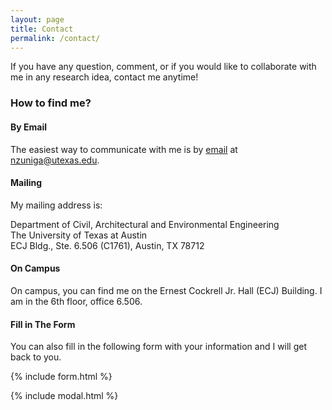 ```yaml
---
layout: page
title: Contact
permalink: /contact/
---
```


If you have any question, comment, or if you would like to collaborate with me in any research idea, contact me anytime!

### How to find me?

#### By Email 
The easiest way to communicate with me is by [email](mailto:{{site.email}}) at nzuniga@utexas.edu.

#### Mailing
My mailing address is: 

Department of Civil, Architectural and Environmental Engineering <br>
The University of Texas at Austin <br>
ECJ Bldg., Ste. 6.506 (C1761), Austin, TX 78712

#### On Campus
On campus, you can find me on the Ernest Cockrell Jr. Hall (ECJ) Building. I am in the 6th floor, office 6.506. 

#### Fill in The Form
You can also fill in the following form with your information and I will get back to you.

{% include form.html %}

{% include modal.html %}
